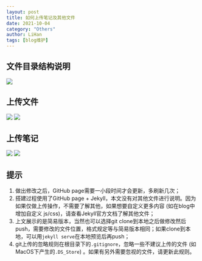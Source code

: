 ```yaml
---
layout: post
title: 如何上传笔记及其他文件
date: 2021-10-04
category: "Others"
author: LiHan
tags: [blog维护]
---
```


## 文件目录结构说明

<img src="{{ '/assets/imgs/How-to-upload-notes-and-other-files/1.png' | relative_url }}" style="zoom:100%;">

## 上传文件

<img src="{{ '/assets/imgs/How-to-upload-notes-and-other-files/2.png' | relative_url }}" style="zoom:100%;">

<img src="{{ '/assets/imgs/How-to-upload-notes-and-other-files/3.png' | relative_url }}" style="zoom:100%;">

## 上传笔记

<img src="{{ '/assets/imgs/How-to-upload-notes-and-other-files/4.png' | relative_url }}" style="zoom:100%;">

<img src="{{ '/assets/imgs/How-to-upload-notes-and-other-files/5.png' | relative_url }}" style="zoom:100%;">

## 提示

1. 做出修改之后，GitHub page需要一小段时间才会更新，多刷新几次；
2. 搭建过程使用了GitHub page + Jekyll，本文没有对其他文件进行说明。因为如果仅做上传操作，不需要了解其他，如果想要自定义更多内容 (如在blog中增加自定义 js/css)，请查看Jekyll官方文档了解其他文件；
3. 上文展示的是简易版本，当然也可以选择git  clone到本地之后做修改然后push，需要修改的文件位置，格式规定等与简易版本相同；如果clone到本地，可以用`jekyll serve`在本地预览后再push；
4. git上传的忽略规则在根目录下的`.gitignore`，忽略一些不建议上传的文件 (如MacOS下产生的`.DS_Store`) 。如果有另外需要忽视的文件，请更新此规则。

